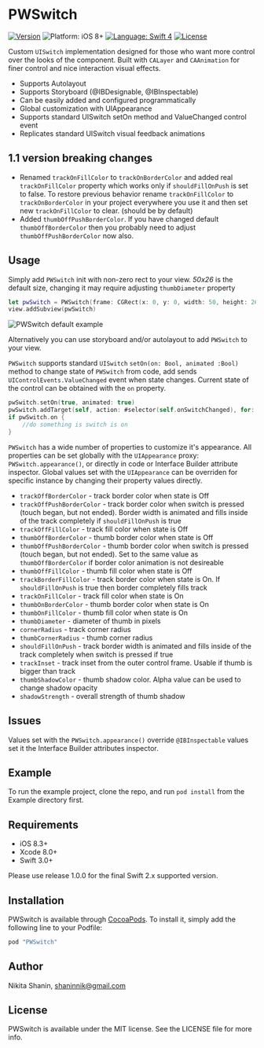 # PWSwitch

[![Version](https://img.shields.io/cocoapods/v/PWSwitch.svg?style=flat)](http://cocoapods.org/pods/PWSwitch)
![Platform: iOS 8+](https://img.shields.io/badge/platform-iOS%208%2B-blue.svg?style=flat)
[![Language: Swift 4](https://img.shields.io/badge/language-swift4-f48041.svg?style=flat)](https://developer.apple.com/swift)
[![License](https://img.shields.io/cocoapods/l/PWSwitch.svg?style=flat)](http://cocoapods.org/pods/PWSwitch)

Custom `UISwitch` implementation designed for those who want more control over the looks of the component. Built with `CALayer` and `CAAnimation` for finer control and nice interaction visual effects.

- Supports Autolayout
- Supports Storyboard (@IBDesignable, @IBInspectable)
- Can be easily added and configured programmatically
- Global customization with UIAppearance
- Supports standard UISwitch setOn method and ValueChanged control event
- Replicates standard UISwitch visual feedback animations

## 1.1 version breaking changes

- Renamed `trackOnFillColor` to `trackOnBorderColor` and added real `trackOnFillColor` property which works only if `shouldFillOnPush` is set to false. To restore previous behavior rename `trackOnFillColor` to `trackOnBorderColor` in your project everywhere you use it and then set new `trackOnFillColor` to clear. (should be by default)
- Added `thumbOffPushBorderColor`. If you have changed default `thumbOffBorderColor` then you probably need to adjust `thumbOffPushBorderColor` now also.

## Usage

Simply add `PWSwitch` init with non-zero rect to your view. *50x26* is the default size, changing it may require adjusting `thumbDiameter` property

```swift
let pwSwitch = PWSwitch(frame: CGRect(x: 0, y: 0, width: 50, height: 26))
view.addSubview(pwSwitch)
```

![PWSwitch default example](/Example/Assets/switch_1.gif)

Alternatively you can use storyboard and/or autolayout to add `PWSwitch` to your view.

`PWSwitch` supports standard `UISwitch` `setOn(on: Bool, animated :Bool)` method to change state of `PWSwitch` from code, add sends `UIControlEvents.ValueChanged` event when state changes. Current state of the control can be obtained with the `on` property.

```swift
pwSwitch.setOn(true, animated: true)
pwSwitch.addTarget(self, action: #selector(self.onSwitchChanged), for: .valueChanged)
if pwSwitch.on {
    //do something is switch is on
}
```

`PWSwitch` has a wide number of properties to customize it's appearance. All properties can be set globally with the `UIAppearance` proxy: `PWSwitch.appearance()`, or directly in code or Interface Builder attribute inspector. Global values set with the `UIAppearance` can be overriden for specific instance by changing their property values directly.

- `trackOffBorderColor` - track border color when state is Off
- `trackOffPushBorderColor` - track border color when switch is pressed (touch began, but not ended). Border width is animated and fills inside of the track completely if `shouldFillOnPush` is true
- `trackOffFillColor` - track fill color when state is Off
- `thumbOffBorderColor` - thumb border color when state is Off
- `thumbOffPushBorderColor` - thumb border color when switch is pressed (touch began, but not ended). Set to the same value as `thumbOffBorderColor` if border color animation is not desireable
- `thumbOffFillColor` - thumb fill color when state is Off
- `trackBorderFillColor` - track border color when state is On. If `shouldFillOnPush` is true then border completely fills track
- `trackOnFillColor` - track fill color when state is On
- `thumbOnBorderColor` - thumb border color when state is On
- `thumbOnFillColor` - thumb fill color when state is On
- `thumbDiameter` - diameter of thumb in pixels
- `cornerRadius` - track corner radius
- `thumbCornerRadius` - thumb corner radius
- `shouldFillOnPush` - track border width is animated and fills inside of the track completely when switch is pressed if true
- `trackInset` - track inset from the outer control frame. Usable if thumb is bigger than track
- `thumbShadowColor` - thumb shadow color. Alpha value can be used to change shadow opacity
- `shadowStrength` - overall strength of thumb shadow

## Issues

Values set with the `PWSwitch.appearance()` override `@IBInspectable` values set it the Interface Builder attributes inspector.

## Example

To run the example project, clone the repo, and run `pod install` from the Example directory first.

## Requirements

- iOS 8.3+ 
- Xcode 8.0+
- Swift 3.0+

Please use release 1.0.0 for the final Swift 2.x supported version.

## Installation

PWSwitch is available through [CocoaPods](http://cocoapods.org). To install
it, simply add the following line to your Podfile:

```ruby
pod "PWSwitch"
```

## Author

Nikita Shanin, shaninnik@gmail.com

## License

PWSwitch is available under the MIT license. See the LICENSE file for more info.
